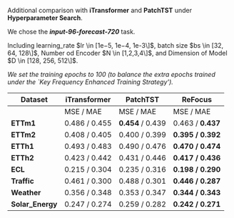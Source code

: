 Additional comparison with **iTransformer** and **PatchTST** under **Hyperparameter Search**. 

We chose the ***input-96-forecast-720*** task.

Including learning_rate $lr \in [1e−5, 1e−4, 1e-3\]$, batch size $bs \in [32, 64, 128\]$, Number od Encoder $N \in [1,2,3,4\]$, 
and Dimension of Model $D \in [128, 256, 512\]$. 

*We set the training epochs to 100 (to balance the extra epochs trained under the `Key Frequency Enhanced Training Strategy').*

|Dataset|iTransformer|PatchTST|ReFocus|
|-|-|-|-|
||MSE / MAE| MSE / MAE| MSE / MAE|
| **ETTm1**      | 0.486 / 0.455   | **0.454** / 0.439  | 0.463 / **0.437**  |
| **ETTm2**      | 0.408 / 0.405   | 0.400 / 0.399  | **0.395 / 0.392**  |
| **ETTh1**      | 0.493 / 0.483   | 0.490 / 0.476  | **0.470 / 0.474**  |
| **ETTh2**      | 0.423 / 0.442   | 0.431 / 0.446  | **0.417 / 0.436**  |
| **ECL**        | 0.215 / 0.304   | 0.235 / 0.316  | **0.198 / 0.290**  |
| **Traffic**    | 0.461 / 0.300   | 0.488 / 0.301  | **0.446 / 0.287**  |
| **Weather**    | 0.356 / 0.348   | 0.353 / 0.347  | **0.344 / 0.343**  |
| **Solar_Energy** | 0.247 / 0.274 | 0.259 / 0.282  | **0.242 / 0.271**  |

